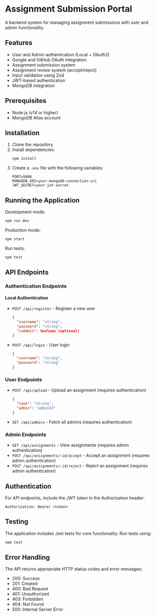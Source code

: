 # Assignment Submission Portal

A backend system for managing assignment submissions with user and admin functionality.

## Features

- User and Admin authentication (Local + OAuth2)
- Google and GitHub OAuth integration
- Assignment submission system
- Assignment review system (accept/reject)
- Input validation using Zod
- JWT-based authentication
- MongoDB integration

## Prerequisites

- Node.js (v14 or higher)
- MongoDB Atlas account

## Installation

1. Clone the repository
2. Install dependencies:
   ```bash
   npm install
   ```
3. Create a `.env` file with the following variables:
   ```
   PORT=5000
   MONGODB_URI=your-mongodb-connection-uri
   JWT_SECRET=your-jwt-secret
   ```

## Running the Application

Development mode:
```bash
npm run dev
```

Production mode:
```bash
npm start
```

Run tests:
```bash
npm test
```

## API Endpoints

### Authentication Endpoints

#### Local Authentication
- `POST /api/register` - Register a new user
  ```json
  {
    "username": "string",
    "password": "string",
    "isAdmin": boolean (optional)
  }
  ```

- `POST /api/login` - User login
  ```json
  {
    "username": "string",
    "password": "string"
  }
  ```

### User Endpoints
- `POST /api/upload` - Upload an assignment (requires authentication)
  ```json
  {
    "task": "string",
    "admin": "adminId"
  }
  ```
- `GET /api/admins` - Fetch all admins (requires authentication)

### Admin Endpoints
- `GET /api/assignments` - View assignments (requires admin authentication)
- `POST /api/assignments/:id/accept` - Accept an assignment (requires admin authentication)
- `POST /api/assignments/:id/reject` - Reject an assignment (requires admin authentication)

## Authentication

For API endpoints, include the JWT token in the Authorization header:
```
Authorization: Bearer <token>
```

## Testing

The application includes Jest tests for core functionality. Run tests using:
```bash
npm test
```

## Error Handling

The API returns appropriate HTTP status codes and error messages:
- 200: Success
- 201: Created
- 400: Bad Request
- 401: Unauthorized
- 403: Forbidden
- 404: Not Found
- 500: Internal Server Error